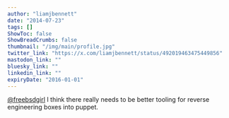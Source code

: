 ```yaml
---
author: "liamjbennett"
date: "2014-07-23"
tags: []
ShowToc: false
ShowBreadCrumbs: false
thumbnail: "/img/main/profile.jpg"
twitter_link: "https://x.com/liamjbennett/status/492019463475449856"
mastodon_link: ""
bluesky_link: ""
linkedin_link: ""
expiryDate: "2016-01-01"
---
```


[@freebsdgirl](https://x.com/freebsdgirl) I think there really needs to be better tooling for reverse engineering boxes into puppet.

